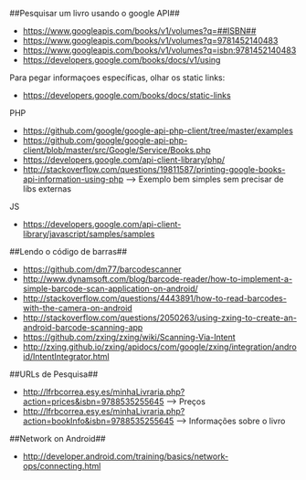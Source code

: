 ##Pesquisar um livro usando o google API##

* https://www.googleapis.com/books/v1/volumes?q=##ISBN##
* https://www.googleapis.com/books/v1/volumes?q=9781452140483
* https://www.googleapis.com/books/v1/volumes?q=isbn:9781452140483
* https://developers.google.com/books/docs/v1/using

Para pegar informaçoes específicas, olhar os static links:
* https://developers.google.com/books/docs/static-links


PHP
* https://github.com/google/google-api-php-client/tree/master/examples
* https://github.com/google/google-api-php-client/blob/master/src/Google/Service/Books.php
* https://developers.google.com/api-client-library/php/
* http://stackoverflow.com/questions/19811587/printing-google-books-api-information-using-php --> Exemplo bem simples sem precisar de libs externas

JS
* https://developers.google.com/api-client-library/javascript/samples/samples


##Lendo o código de barras##

* https://github.com/dm77/barcodescanner
* http://www.dynamsoft.com/blog/barcode-reader/how-to-implement-a-simple-barcode-scan-application-on-android/
* http://stackoverflow.com/questions/4443891/how-to-read-barcodes-with-the-camera-on-android
* http://stackoverflow.com/questions/2050263/using-zxing-to-create-an-android-barcode-scanning-app
* https://github.com/zxing/zxing/wiki/Scanning-Via-Intent
* http://zxing.github.io/zxing/apidocs/com/google/zxing/integration/android/IntentIntegrator.html
 

##URLs de Pesquisa##
* http://lfrbcorrea.esy.es/minhaLivraria.php?action=prices&isbn=9788535255645 --> Preços
* http://lfrbcorrea.esy.es/minhaLivraria.php?action=bookInfo&isbn=9788535255645 --> Informações sobre o livro

##Network on Android##
* http://developer.android.com/training/basics/network-ops/connecting.html
